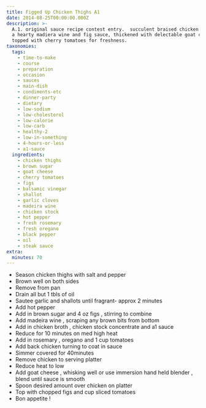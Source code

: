 ```yaml
---
title: Figged Up Chicken Thighs A1
date: 2014-08-25T00:00:00.000Z
description: >-
  A.1. original sauce recipe contest entry.  succulent braised chicken thighs in
  a hearty madiera wine and fig sauce, thickened with delectable goat cheese,
  topped with cherry tomatoes for freshness.
taxonomies:
  tags:
    - time-to-make
    - course
    - preparation
    - occasion
    - sauces
    - main-dish
    - condiments-etc
    - dinner-party
    - dietary
    - low-sodium
    - low-cholesterol
    - low-calorie
    - low-carb
    - healthy-2
    - low-in-something
    - 4-hours-or-less
    - a1-sauce
  ingredients:
    - chicken thighs
    - brown sugar
    - goat cheese
    - cherry tomatoes
    - figs
    - balsamic vinegar
    - shallot
    - garlic cloves
    - madeira wine
    - chicken stock
    - hot pepper
    - fresh rosemary
    - fresh oregano
    - black pepper
    - oil
    - steak sauce
extra:
  minutes: 70
---
```

 - Season chicken thighs with salt and pepper
 - Brown well on both sides
 - Remove from pan
 - Drain all but 1 tbls of oil
 - Sautee garlic and shallots until fragrant- approx 2 minutes
 - Add hot pepper
 - Add in brown sugar and 4 oz figs , stirring to combine
 - Add madeira wine , scraping any brown bits from bottom
 - Add in chicken broth , chicken stock concentrate and a1 sauce
 - Reduce for 10 minutes on med high heat
 - Add in rosemary , oregano and 1 cup tomatoes
 - Add back chicken turning to coat in sauce
 - Simmer covered for 40minutes
 - Remove chicken to serving platter
 - Reduce heat to low
 - Add goat cheese , whisking well or use immersion hand held blender , blend until sauce is smooth
 - Spoon desired amount over chicken on platter
 - Top with chopped figs and cup sliced tomatoes
 - Bon appetite !
